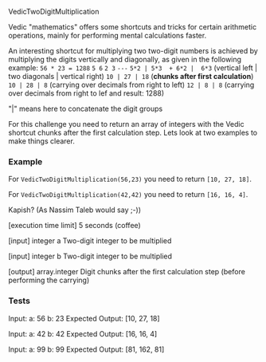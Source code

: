 VedicTwoDigitMultiplication

Vedic "mathematics" offers some shortcuts and tricks for certain arithmetic operations, mainly for performing mental calculations faster.

An interesting shortcut for multiplying two two-digit numbers is achieved by multiplying the digits vertically and diagonally, as given in the following example: `56 * 23 = 1288` 
`5 6`
`2 3`
`---`
`5*2 | 5*3  + 6*2 |  6*3` (vertical left | two diagonals | vertical right)
`10 | 27 | 18` (__chunks after first calculation__)
`10 | 28 | 8` (carrying over decimals from right to left)
`12 | 8 | 8` (carrying over decimals from right to lef and result: 1288)
  
"|" means here to concatenate the digit groups

For this challenge you need to return an array of integers with the Vedic shortcut chunks after the first calculation step. Lets look at two examples to make things clearer.

### Example

For `VedicTwoDigitMultiplication(56,23)` you need to return `[10, 27, 18]`.

For `VedicTwoDigitMultiplication(42,42)` you need to return `[16, 16, 4]`.

Kapish? (As Nassim Taleb would say ;-))



[execution time limit] 5 seconds (coffee)

[input] integer a
Two-digit integer to be multiplied

[input] integer b
Two-digit integer to be multiplied

[output] array.integer
Digit chunks after the first calculation step (before performing the carrying)


### Tests
Input:
a: 56
b: 23
Expected Output:
[10, 27, 18]

Input:
a: 42
b: 42
Expected Output:
[16, 16, 4]

Input:
a: 99
b: 99
Expected Output:
[81, 162, 81]